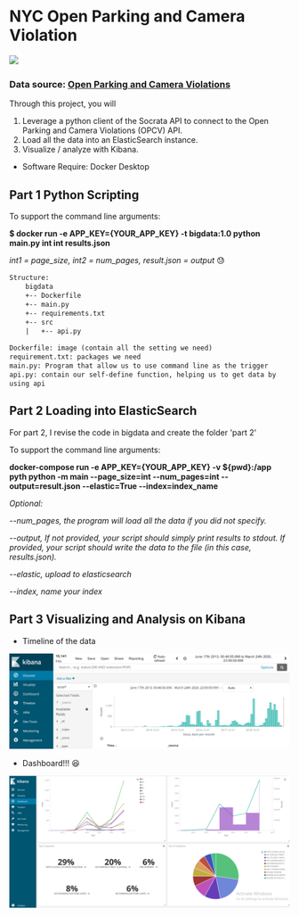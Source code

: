 # NYC Open Parking and Camera Violation 
![](https://media.giphy.com/media/tAB101YENjLdC/giphy.gif)
### Data source: [Open Parking and Camera Violations](https://dev.socrata.com/foundry/data.cityofnewyork.us/nc67-uf89)

Through this project, you will 
1. Leverage a python client of the Socrata API to connect to the Open Parking and Camera Violations (OPCV) API.
2. Load all the data into an ElasticSearch instance.
3. Visualize / analyze with Kibana.  

* Software Require: Docker Desktop

## Part 1 Python Scripting
To support the command line arguments:

**$ docker run -e APP_KEY={YOUR_APP_KEY} -t bigdata:1.0 python main.py int int results.json**

*int1 = page_size, int2 = num_pages, result.json = output* :sweat:
```console
Structure:
    bigdata
    +-- Dockerfile
    +-- main.py
    +-- requirements.txt
    +-- src
    |   +-- api.py
```
```
Dockerfile: image (contain all the setting we need)
requirement.txt: packages we need
main.py: Program that allow us to use command line as the trigger
api.py: contain our self-define function, helping us to get data by using api
```
## Part 2 Loading into ElasticSearch
For part 2, I revise the code in bigdata and create the folder 'part 2'

To support the command line arguments:

**docker-compose run -e APP_KEY={YOUR_APP_KEY} -v ${pwd}:/app pyth python -m main --page_size=int --num_pages=int --output=result.json --elastic=True --index=index_name**

*Optional:*

*--num_pages, the program will load all the data if you did not specify.*

*--output, If not provided, your script should simply print results to stdout. If provided, your script should write the data to the file (in this case, results.json).*

*--elastic, upload to elasticsearch*

*--index, name your index*

## Part 3 Visualizing and Analysis on Kibana
* Timeline of the data

![](https://github.com/mendel462/BigData_OCVA-/blob/master/part%203/Kibana.PNG)
* Dashboard!!! :satisfied:

![](https://github.com/mendel462/BigData_OCVA-/blob/master/part%203/Kibana%20Dashboard.png)
